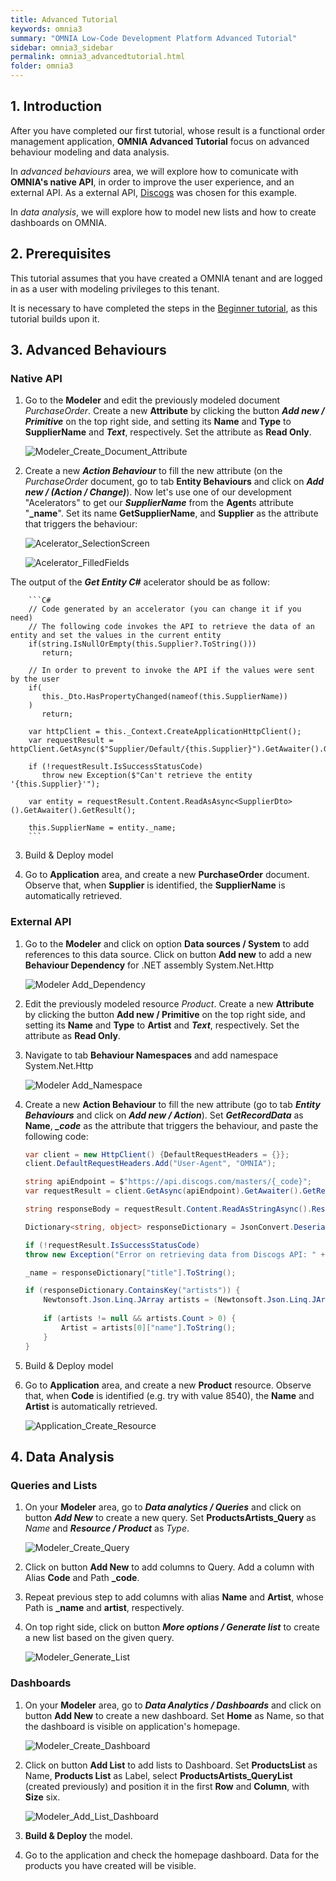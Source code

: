 ```yaml
---
title: Advanced Tutorial
keywords: omnia3
summary: "OMNIA Low-Code Development Platform Advanced Tutorial"
sidebar: omnia3_sidebar
permalink: omnia3_advancedtutorial.html
folder: omnia3
---
```


## 1. Introduction

After you have completed our first tutorial, whose result is a functional order management application, **OMNIA Advanced Tutorial** focus on advanced behaviour modeling and data analysis.

In *advanced behaviours* area, we will explore how to comunicate with **OMNIA's native API**, in order to improve the user experience, and an external API. As a external API, [Discogs](https://www.discogs.com/developers/) was chosen for this example.

In *data analysis*, we will explore how to model new lists and how to create dashboards on OMNIA.

## 2. Prerequisites

This tutorial assumes that you have created a OMNIA tenant and are logged in as a user with modeling privileges to this tenant.

It is necessary to have completed the steps in the  [Beginner tutorial](omnia3_beginnertutorial.html), as this tutorial builds upon it.

## 3. Advanced Behaviours

### Native API
 
1. Go to the **Modeler** and edit the previously modeled document *PurchaseOrder*. Create a new  **Attribute**  by clicking the button  ***Add new / Primitive***  on the top right side, and setting its  **Name** and **Type**  to  **SupplierName** and ***Text***, respectively. Set the attribute as **Read Only**.

    ![Modeler_Create_Document_Attribute](/images/tutorials/advanced/Modeler-Create-Attribute-SupplierName.PNG)

2. Create a new ***Action Behaviour***  to fill the new attribute (on the *PurchaseOrder* document, go to tab **Entity Behaviours** and click on ***Add new / (Action / Change)***). Now let's use one of our development "Acelerators" to get our ***SupplierName*** from the **Agent**s attribute "**_name**". 
Set its name **GetSupplierName**, and **Supplier** as the attribute that triggers the behaviour:

     ![Acelerator_SelectionScreen](https://raw.githubusercontent.com/OMNIALowCode/omnia3/master/docs/images/tutorials/advanced/acelerators-selection.jpg)

     ![Acelerator_FilledFields](https://raw.githubusercontent.com/OMNIALowCode/omnia3/master/docs/images/tutorials/advanced/acelerators-getEntity-example.jpg)
 
 The output of the ***Get Entity C#*** acelerator should be as follow:

        ```C#
        // Code generated by an accelerator (you can change it if you need)
        // The following code invokes the API to retrieve the data of an entity and set the values in the current entity
        if(string.IsNullOrEmpty(this.Supplier?.ToString()))
           return;

        // In order to prevent to invoke the API if the values were sent by the user
        if(
           this._Dto.HasPropertyChanged(nameof(this.SupplierName))  
        )
           return;

        var httpClient = this._Context.CreateApplicationHttpClient();
        var requestResult = httpClient.GetAsync($"Supplier/Default/{this.Supplier}").GetAwaiter().GetResult();

        if (!requestResult.IsSuccessStatusCode)
           throw new Exception($"Can't retrieve the entity '{this.Supplier}'");

        var entity = requestResult.Content.ReadAsAsync<SupplierDto>().GetAwaiter().GetResult();

        this.SupplierName = entity._name; 
        ```

3. Build & Deploy model

4. Go to **Application** area, and create a new **PurchaseOrder** document. Observe that, when **Supplier** is identified, the **SupplierName** is automatically retrieved.

### External API

1. Go to the **Modeler** and click on option **Data sources / System** to add references to this data source. Click on button **Add new** to add a new  **Behaviour Dependency**  for .NET assembly System.Net.Http

    ![Modeler Add_Dependency](/images/tutorials/advanced/Modeler-Add-Behaviour-Dependency.PNG)

2. Edit the previously modeled resource *Product*. Create a new  **Attribute**  by clicking the button  **Add new / Primitive**  on the top right side, and setting its  **Name** and **Type**  to  **Artist** and ***Text***, respectively. Set the attribute as **Read Only**.

3. Navigate to tab **Behaviour Namespaces** and add namespace System.Net.Http

    ![Modeler Add_Namespace](/images/tutorials/advanced/Modeler-Add-Behaviour-Namespace.PNG)

4. Create a new **Action Behaviour** to fill the new attribute (go to tab ***Entity Behaviours*** and click on ***Add new / Action***). Set ***GetRecordData*** as **Name**, ***_code*** as the attribute that triggers the behaviour, and paste the following code:

    ```C#
    var client = new HttpClient() {DefaultRequestHeaders = {}};
    client.DefaultRequestHeaders.Add("User-Agent", "OMNIA");

    string apiEndpoint = $"https://api.discogs.com/masters/{_code}";
    var requestResult = client.GetAsync(apiEndpoint).GetAwaiter().GetResult();

    string responseBody = requestResult.Content.ReadAsStringAsync().Result;

    Dictionary<string, object> responseDictionary = JsonConvert.DeserializeObject<Dictionary<string, object>>(responseBody);

    if (!requestResult.IsSuccessStatusCode)
    throw new Exception("Error on retrieving data from Discogs API: " + responseDictionary["message"].ToString() + " " + apiEndpoint);

    _name = responseDictionary["title"].ToString();

    if (responseDictionary.ContainsKey("artists")) {
        Newtonsoft.Json.Linq.JArray artists = (Newtonsoft.Json.Linq.JArray)responseDictionary["artists"];
                
        if (artists != null && artists.Count > 0) {
            Artist = artists[0]["name"].ToString();
        }
    }
    ```

5. Build & Deploy model

6. Go to **Application** area, and create a new **Product** resource. Observe that, when **Code** is identified (e.g. try with value 8540), the **Name** and **Artist** is automatically retrieved.

    ![Application_Create_Resource](/images/tutorials/advanced/Application-Create-Product.PNG)

## 4. Data Analysis

### Queries and Lists

1. On your **Modeler** area, go to ***Data analytics / Queries*** and click on button ***Add New*** to create a new query. Set **ProductsArtists_Query** as *Name* and ***Resource / Product*** as *Type*.

    ![Modeler_Create_Query](/images/tutorials/advanced/Modeler-Create-Query.PNG)

2. Click on button **Add New** to add columns to Query. Add a column with Alias **Code** and Path **_code**.
    
3. Repeat previous step to add columns with alias **Name** and **Artist**, whose Path is **_name** and **artist**, respectively.

4. On top right side, click on button ***More options / Generate list*** to create a new list based on the given query.

    ![Modeler_Generate_List](/images/tutorials/advanced/Modeler-Generate-List.PNG)


### Dashboards

1. On your **Modeler** area, go to ***Data Analytics / Dashboards*** and click on button **Add New** to create a new dashboard. Set **Home** as Name, so that the dashboard is visible on application's homepage.

    ![Modeler_Create_Dashboard](/images/tutorials/advanced/Modeler-Create-Dashboard.PNG)

2. Click on button **Add List** to add lists to Dashboard. Set **ProductsList** as Name, **Products List** as Label, select **ProductsArtists_QueryList** (created previously) and position it in the first **Row** and **Column**, with **Size** six.

    ![Modeler_Add_List_Dashboard](/images/tutorials/advanced/Modeler-Add-List-Dashboard.PNG)

3. **Build & Deploy** the model.

4. Go to the application and check the homepage dashboard. Data for the products you have created will be visible.
